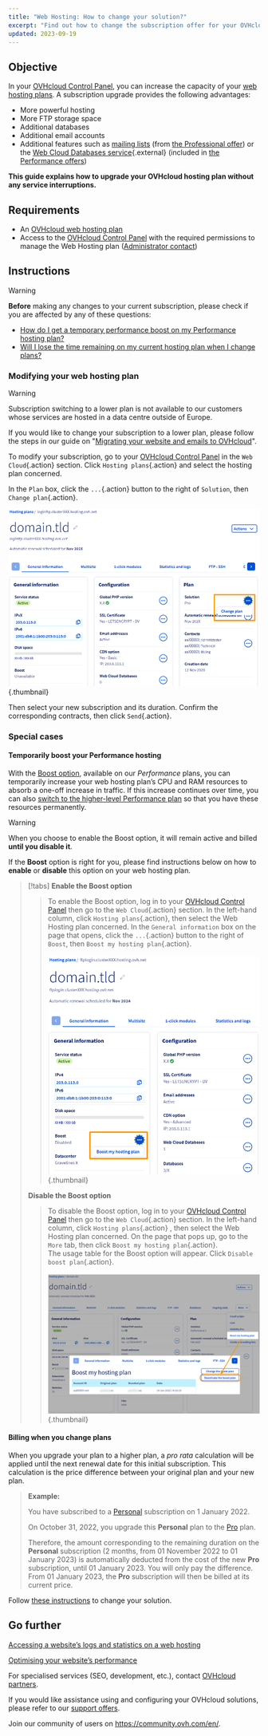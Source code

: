 ```yaml
---
title: "Web Hosting: How to change your solution?"
excerpt: "Find out how to change the subscription offer for your OVHcloud Web Hosting"
updated: 2023-09-19
---
```


## Objective

In your [OVHcloud Control Panel](https://ca.ovh.com/auth/?action=gotomanager&from=https://www.ovh.com/sg/&ovhSubsidiary=sg), you can increase the capacity of your [web hosting plans](https://www.ovhcloud.com/en-sg/web-hosting/). A subscription upgrade provides the following advantages:

- More powerful hosting
- More FTP storage space
- Additional databases
- Additional email accounts
- Additional features such as [mailing lists](/pages/web_cloud/email_and_collaborative_solutions/mx_plan/feature_mailing_list) (from [the Professional offer](https://www.ovhcloud.com/en-sg/web-hosting/professional-offer/)) or the [Web Cloud Databases service](https://www.ovhcloud.com/en-sg/web-cloud/databases/){.external} (included in [the Performance offers](https://www.ovhcloud.com/en-sg/web-hosting/performance-offer/))

**This guide explains how to upgrade your OVHcloud hosting plan without any service interruptions.**

## Requirements

- An [OVHcloud web hosting plan](https://www.ovhcloud.com/en-sg/web-hosting/)
- Access to the [OVHcloud Control Panel](https://ca.ovh.com/auth/?action=gotomanager&from=https://www.ovh.com/sg/&ovhSubsidiary=sg) with the required permissions to manage the Web Hosting plan ([Administrator contact](/pages/account_and_service_management/account_information/managing_contacts))

## Instructions

> [!warning]
>
> **Before** making any changes to your current subscription, please check if you are affected by any of these questions:
>
> - [How do I get a temporary performance boost on my Performance hosting plan?](#boost)
> - [Will I lose the time remaining on my current hosting plan when I change plans?](#billing)
>

### Modifying your web hosting plan <a name="modify"></a>

> [!warning]
> Subscription switching to a lower plan is not available to our customers whose services are hosted in a data centre outside of Europe.
>
> If you would like to change your subscription to a lower plan, please follow the steps in our guide on "[Migrating your website and emails to OVHcloud](/pages/web_cloud/web_hosting/hosting_migrating_to_ovh)".
>

To modify your subscription, go to your [OVHcloud Control Panel](https://ca.ovh.com/auth/?action=gotomanager&from=https://www.ovh.com/sg/&ovhSubsidiary=sg) in the `Web Cloud`{.action} section. Click `Hosting plans`{.action} and select the hosting plan concerned.

In the `Plan` box, click the `...`{.action} button to the right of `Solution`, then `Change plan`{.action}.

![change_plan](images/pro-change-plan.png){.thumbnail}

Then select your new subscription and its duration. Confirm the corresponding contracts, then click `Send`{.action}.

### Special cases

#### Temporarily boost your Performance hosting <a name="boost"></a>

With the [Boost option](https://www.ovhcloud.com/en-sg/web-hosting/options/boost/), available on our *Performance* plans, you can temporarily increase your web hosting plan’s CPU and RAM resources to absorb a one-off increase in traffic. If this increase continues over time, you can also [switch to the higher-level Performance plan](#modify) so that you have these resources permanently.

> [!warning]
>
> When you choose to enable the Boost option, it will remain active and billed **until you disable it**.

If the **Boost** option is right for you, please find instructions below on how to **enable** or **disable** this option on your web hosting plan.

> [!tabs]
> **Enable the Boost option**
>>
>> To enable the Boost option, log in to your [OVHcloud Control Panel](https://ca.ovh.com/auth/?action=gotomanager&from=https://www.ovh.com/sg/&ovhSubsidiary=sg) then go to the `Web Cloud`{.action} section. In the left-hand column, click `Hosting plans`{.action}, then select the Web Hosting plan concerned. In the `General information` box on the page that opens, click the `...`{.action} button to the right of `Boost`, then `Boost my hosting plan`{.action}.<br><br>
>>![boost](images/boost-my-hosting-plan.png){.thumbnail}<br>
>>
> **Disable the Boost option**
>>
>> To disable the Boost option, log in to your [OVHcloud Control Panel](https://ca.ovh.com/auth/?action=gotomanager&from=https://www.ovh.com/sg/&ovhSubsidiary=sg) then go to the `Web Cloud`{.action} section. In the left-hand column, click `Hosting plans`{.action} , then select the Web Hosting plan concerned. On the page that pops up, go to the `More` tab, then click `Boost my hosting plan`{.action}.<br>
>> The usage table for the Boost option will appear. Click `Disable boost plan`{.action}.<br><br>
>>![boost](images/deactivate-the-boost-plan.png){.thumbnail}<br>

#### Billing when you change plans <a name="billing"></a>

When you upgrade your plan to a higher plan, a *pro rata* calculation will be applied until the next renewal date for this initial subscription.
This calculation is the price difference between your original plan and your new plan.

> **Example:**<br>
>
> You have subscribed to a [Personal](https://www.ovhcloud.com/en-sg/web-hosting/personal-offer/) subscription on 1 January 2022.
>
> On October 31, 2022, you upgrade this **Personal** plan to the [Pro](https://www.ovhcloud.com/en-sg/web-hosting/professional-offer/) plan.<br>
>
> Therefore, the amount corresponding to the remaining duration on the **Personal** subscription (2 months, from 01 November 2022 to 01 January 2023) is automatically deducted from the cost of the new **Pro** subscription, until 01 January 2023. You will only pay the difference.
> From 01 January 2023, the **Pro** subscription will then be billed at its current price.

Follow [these instructions](#modify) to change your solution.

## Go further <a name="go-further"></a>

[Accessing a website’s logs and statistics on a web hosting](/pages/web_cloud/web_hosting/logs_and_statistics)

[Optimising your website’s performance](/pages/web_cloud/web_hosting/optimise_your_website_performance)

For specialised services (SEO, development, etc.), contact [OVHcloud partners](https://partner.ovhcloud.com/en-sg/directory/).

If you would like assistance using and configuring your OVHcloud solutions, please refer to our [support offers](/links/support).

Join our community of users on <https://community.ovh.com/en/>.